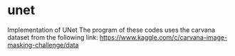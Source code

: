 # unet
Implementation of UNet
The program of these codes uses the carvana dataset from the following link: https://www.kaggle.com/c/carvana-image-masking-challenge/data
